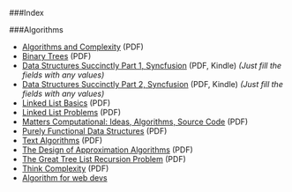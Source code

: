 ###Index

###Algorithms
* [Algorithms and Complexity](https://www.math.upenn.edu/~wilf/AlgoComp.pdf) (PDF)
* [Binary Trees](http://cslibrary.stanford.edu/110/BinaryTrees.pdf) (PDF)
* [Data Structures Succinctly Part 1, Syncfusion](https://www.syncfusion.com/resources/techportal/ebooks/datastructurespart1) (PDF, Kindle) *(Just fill the fields with any values)*
* [Data Structures Succinctly Part 2, Syncfusion](https://www.syncfusion.com/resources/techportal/ebooks/datastructurespart2) (PDF, Kindle) *(Just fill the fields with any values)*
* [Linked List Basics](http://cslibrary.stanford.edu/103/LinkedListBasics.pdf) (PDF)
* [Linked List Problems](http://cslibrary.stanford.edu/105/LinkedListProblems.pdf) (PDF)
* [Matters Computational: Ideas, Algorithms, Source Code](http://www.jjj.de/fxt/fxtbook.pdf) (PDF)
* [Purely Functional Data Structures](http://www.cs.cmu.edu/~rwh/theses/okasaki.pdf) (PDF)
* [Text Algorithms](http://igm.univ-mlv.fr/~mac/REC/text-algorithms.pdf) (PDF)
* [The Design of Approximation Algorithms](http://www.designofapproxalgs.com/book.pdf) (PDF)
* [The Great Tree List Recursion Problem](http://cslibrary.stanford.edu/109/TreeListRecursion.pdf) (PDF)
* [Think Complexity](http://greenteapress.com/complexity/) (PDF)
* [Algorithm for web devs](http://manojitballav.ml/books/Algorithms/DataStructureandAlgorithm-Martin%20Richards(University%20of%20Cambridge).pdf)
